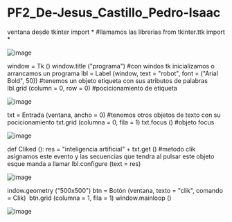 # PF2_De-Jesus_Castillo_Pedro-Isaac

ventana desde tkinter import * #llamamos las librerias from tkinter.ttk import *


![image](https://user-images.githubusercontent.com/79875930/112527309-8ad0ff80-8d68-11eb-92bd-a3661d846760.png)


window = Tk () window.title ("programa") #con windos tk inicializamos o arrancamos un programa lbl = Label (window, text = "robot", font = ("Arial Bold", 50)) #tenemos un objeto etiqueta con sus atributos de palabras lbl.grid (column = 0, row = 0) #pocicionamiento de etiqueta


![image](https://user-images.githubusercontent.com/79875930/112527318-8efd1d00-8d68-11eb-900c-486ba58f6bde.png)




txt = Entrada (ventana, ancho = 0) #tenemos otros objetos de texto con su pocicionamiento txt.grid (columna = 0, fila = 1)
txt.focus () #objeto focus


![image](https://user-images.githubusercontent.com/79875930/112527338-9290a400-8d68-11eb-8fa4-9ec038a0abeb.png)

def Cliked (): res = "inteligencia artificial" + txt.get () #metodo clik asignamos este evento y las secuencias que tendra al pulsar este objeto esque manda a llamar lbl.configure (text = res)


![image](https://user-images.githubusercontent.com/79875930/112527359-96bcc180-8d68-11eb-8601-51fc408975d7.png)

indow.geometry ("500x500") btn = Botón (ventana, texto = "clik", comando = Clik) ​​ btn.grid (columna = 1, fila = 1)
window.mainloop () 

![image](https://user-images.githubusercontent.com/79875930/112527523-c4a20600-8d68-11eb-849d-0a4bc8cc72d4.png)
